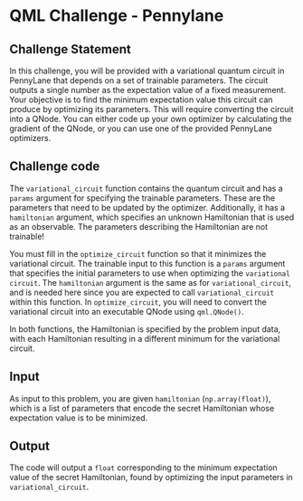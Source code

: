 # QML Challenge - Pennylane

## Challenge Statement

In this challenge, you will be provided with a variational quantum circuit in PennyLane that depends on a set of trainable parameters. The circuit outputs a single number as the expectation value of a fixed measurement. Your objective is to find the minimum expectation value this circuit can produce by optimizing its parameters. This will require converting the circuit into a QNode. You can either code up your own optimizer by calculating the gradient of the QNode, or you can use one of the provided PennyLane optimizers.

## Challenge code

The `variational_circuit` function contains the quantum circuit and has a `params` argument for specifying the trainable parameters. These are the parameters that need to be updated by the optimizer. Additionally, it has a `hamiltonian` argument, which specifies an unknown Hamiltonian that is used as an observable. The parameters describing the Hamiltonian are not trainable!

You must fill in the `optimize_circuit` function so that it minimizes the variational circuit. The trainable input to this function is a `params` argument that specifies the initial parameters to use when optimizing the `variational circuit`. The `hamiltonian` argument is the same as for `variational_circuit`, and is needed here since you are expected to call `variational_circuit` within this function. In `optimize_circuit`, you will need to convert the variational circuit into an executable QNode using `qml.QNode()`.

In both functions, the Hamiltonian is specified by the problem input data, with each Hamiltonian resulting in a different minimum for the variational circuit.

## Input
As input to this problem, you are given `hamiltonian` (`np.array(float)`), which is a list of parameters that encode the secret Hamiltonian whose expectation value is to be minimized.

## Output
The code will output a `float` corresponding to the minimum expectation value of the secret Hamiltonian, found by optimizing the input parameters in `variational_circuit`.